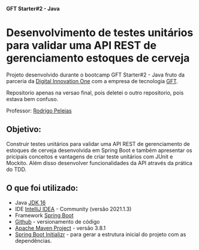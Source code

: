 **GFT Starter#2 - Java**
# Desenvolvimento de testes unitários para validar uma API REST de gerenciamento estoques de cerveja

Projeto desenvolvido durante o bootcamp GFT Starter#2 - Java fruto da parceria da [Digital Innovation One](https://digitalinnovation.one/) com a empresa de tecnologia [GFT](https://www.gft.com/br/pt/index/).

Repositorio apenas na versao final, pois deletei o outro repositorio, pois estava bem confuso.

Professor: [Rodrigo Peleias](https://github.com/rpeleias)

## Objetivo:

Construir testes unitários para validar uma API REST de gerenciamento de estoques de cerveja desenvolvida em Spring Boot e também apresentar os pricipais conceitos e vantagens de criar teste unitários com JUnit e Mockito. Além disso desenvolver funcionalidades da API através da prática do TDD.

## O que foi utilizado:
* Java [JDK 16](https://www.oracle.com/java/technologies/javase-jdk16-downloads.html)
* IDE [IntelliJ IDEA](https://www.jetbrains.com/pt-br/idea/download/) - Community (versão 2021.1.3)
* Framework [Spring Boot](https://spring.io/projects/spring-boot)
* [Github](https://github.com/brgillian/cadastro-de-pessoas-api-rest) - versionamento de código
* [Apache Maven Project](https://maven.apache.org/download.cgi) - versão 3.8.1
* [Spring Boot Initializr](https://start.spring.io/) - para gerar a estrutura inicial do projeto com as dependências.


